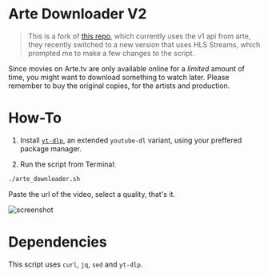 # Arte Downloader V2

> This is a fork of [this repo](https://github.com/JannikArndt/arte-downloader), which currently uses the v1 api from arte, they recently switched to a new version that uses HLS Streams, which prompted me to make a few changes to the script.


Since movies on Arte.tv are only available online for a _limited_ amount of time, you might want to download something to watch later. Please remember to buy the original copies, for the artists and production.

# How-To

1. Install [`yt-dlp`](https://github.com/yt-dlp/yt-dlp), an extended `youtube-dl` variant, using your preffered package manager.

2. Run the script from Terminal:

```bash
./arte_downloader.sh
```

Paste the url of the video, select a quality, that's it.

![screenshot](screenshot.png)

# Dependencies

This script uses `curl`, `jq`, `sed` and `yt-dlp`.
